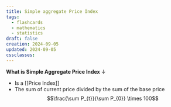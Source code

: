 ```yaml
---
title: Simple aggregate Price Index
tags:
  - flashcards
  - mathematics
  - statistics
draft: false
creation: 2024-09-05
updated: 2024-09-05
cssclasses:
---
```

**What is Simple Aggregate Price Index**
↓
- Is a [[Price Index]]
- The sum of current price divided by the sum of the base price
$$\frac{\sum P_{t}}{\sum P_{0}} \times 100$$
<!--SR:!2024-12-30,14,290-->
